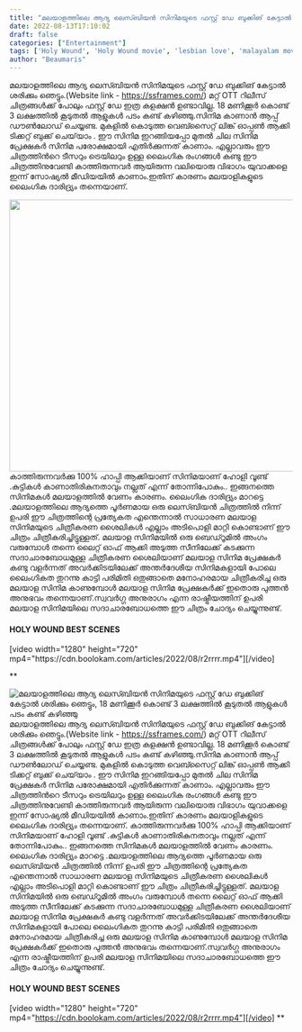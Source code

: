 ```yaml
---
title: "മലയാളത്തിലെ ആദ്യ ലെസ്ബിയൻ സിനിമയുടെ ഫസ്റ്റ് ഡേ ബുക്കിങ് കേട്ടാൽ ശരിക്കും ഞെട്ടും, 18 മണിക്കൂർ കൊണ്ട് 3 ലക്ഷത്തിൽ കൂടുതൽ ആളുകൾ പടം കണ്ട് കഴിഞ്ഞു"
date: 2022-08-13T17:10:02
draft: false
categories: ["Entertainment"]
tags: ['Holy Wound', 'Holy Wound movie', 'lesbian love', 'malayalam movie']
author: "Beaumaris"
---
```


മലയാളത്തിലെ ആദ്യ ലെസ്ബിയൻ സിനിമയുടെ ഫസ്റ്റ് ഡേ ബുക്കിങ് കേട്ടാൽ ശരിക്കും ഞെട്ടും.(Website link - https://ssframes.com/) മറ്റ് OTT റിലീസ് ചിത്രങ്ങൾക്ക് പോലും ഫസ്റ്റ് ഡേ ഇത്ര കളക്ഷൻ ഉണ്ടാവില്ല. 18 മണിക്കൂർ കൊണ്ട് 3 ലക്ഷത്തിൽ കൂടുതൽ ആളുകൾ പടം കണ്ട് കഴിഞ്ഞു.സിനിമ കാണാൻ ആപ്പ് ഡൗൺലോഡ് ചെയ്യണ്ട. മുകളിൽ കൊടുത്ത വെബ്സൈറ്റ് ലിങ്ക് ഓപ്പൺ ആക്കി ടിക്കറ്റ് ബുക്ക്‌ ചെയ്‌യാം . ഈ സിനിമ ഇറങ്ങിയപ്പോ മുതൽ ചില സിനിമ പ്രേക്ഷകർ സിനിമ പരോക്ഷമായി എതിർക്കുന്നത് കാണാം. എല്ലാവരും ഈ ചിത്രത്തിൻറെ ടീസറും ട്രെയിലറും ഉള്ള ലൈംഗിക രംഗങ്ങൾ കണ്ടു ഈ ചിത്രത്തിനുവേണ്ടി കാത്തിരുന്നവർ ആയിരുന്ന വലിയൊരു വിഭാഗം യുവാക്കളെ ഇന്ന് സോഷ്യൽ മീഡിയയിൽ കാണാം.ഇതിന് കാരണം മലയാളികളുടെ ലൈംഗിക ദാരിദ്ര്യം തന്നെയാണ്.

<img class="wp-image-346649 aligncenter" src="https://cdn.boolokam.com/articles/2022/08/fwfr2r2rr.jpg" alt="" width="859" height="483" />കാത്തിരുന്നവർക്കു 100% ഹാപ്പി ആക്കിയാണ് സിനിമയാണ് ഹോളി വൂണ്ട് .കുട്ടികൾ കാണാതിരികുനതാവും നല്ലത് എന്ന് തോന്നിപോകും.. ഇങ്ങനത്തെ സിനിമകൾ മലയാളത്തിൽ വേണം കാരണം. ലൈംഗിക ദാരിദ്ര്യം മാറട്ടെ .മലയാളത്തിലെ ആദ്യത്തെ പൂർണമായ ഒരു ലെസ്ബിയൻ ചിത്രത്തിൽ നിന്ന് ഉപരി ഈ ചിത്രത്തിന്റെ പ്രത്യേകത എന്തെന്നാൽ സാധാരണ മലയാള സിനിമയുടെ ചിത്രീകരണ ശൈലികൾ എല്ലാം അടിപൊളി മാറ്റി കൊണ്ടാണ് ഈ ചിത്രം ചിത്രീകരിച്ചിട്ടുള്ളത്. മലയാള സിനിമയിൽ ഒരു ബെഡ്റൂമിൽ അംഗം വരുമ്പോൾ തന്നെ ലൈറ്റ് ഓഫ് ആക്കി അടുത്ത സീനിലേക്ക് കടക്കുന്ന സദാചാരബോധമുള്ള ചിത്രീകരണ ശൈലിയാണ് മലയാള സിനിമ പ്രേക്ഷകർ കണ്ടു വളർന്നത് അവർക്കിടയിലേക്ക് അന്തർദേശീയ സിനിമകളായി പോലെ ലൈംഗികത തുറന്നു കാട്ടി പരിമിതി ഒതുങ്ങാതെ മനോഹരമായ ചിത്രീകരിച്ച ഒരു മലയാള സിനിമ കാണുമ്പോൾ മലയാള സിനിമ പ്രേക്ഷകർക്ക് ഇതൊരു പുത്തൻ അനുഭവം തന്നെയാണ്.സ്വവർഗ്ഗ അനുരാഗം എന്ന രാഷ്ട്രീയത്തിന് ഉപരി മലയാള സിനിമയിലെ സദാചാരബോധത്തെ ഈ ചിത്രം ചോദ്യം ചെയ്യുന്നുണ്ട്.
<h4 class="title style-scope ytd-video-primary-info-renderer"><span class="style-scope yt-formatted-string" dir="auto">HOLY WOUND BEST SCENES</span></h4>
[video width="1280" height="720" mp4="https://cdn.boolokam.com/articles/2022/08/r2rrrr.mp4"][/video]

**


![മലയാളത്തിലെ ആദ്യ ലെസ്ബിയൻ സിനിമയുടെ ഫസ്റ്റ് ഡേ ബുക്കിങ് കേട്ടാൽ ശരിക്കും ഞെട്ടും, 18 മണിക്കൂർ കൊണ്ട് 3 ലക്ഷത്തിൽ കൂടുതൽ ആളുകൾ പടം കണ്ട് കഴിഞ്ഞു](https://cdn.boolokam.com/articles/2022/08/fwfr2r2rr.jpg)മലയാളത്തിലെ ആദ്യ ലെസ്ബിയൻ സിനിമയുടെ ഫസ്റ്റ് ഡേ ബുക്കിങ് കേട്ടാൽ ശരിക്കും ഞെട്ടും.(Website link - https://ssframes.com/) മറ്റ് OTT റിലീസ് ചിത്രങ്ങൾക്ക് പോലും ഫസ്റ്റ് ഡേ ഇത്ര കളക്ഷൻ ഉണ്ടാവില്ല. 18 മണിക്കൂർ കൊണ്ട് 3 ലക്ഷത്തിൽ കൂടുതൽ ആളുകൾ പടം കണ്ട് കഴിഞ്ഞു.സിനിമ കാണാൻ ആപ്പ് ഡൗൺലോഡ് ചെയ്യണ്ട. മുകളിൽ കൊടുത്ത വെബ്സൈറ്റ് ലിങ്ക് ഓപ്പൺ ആക്കി ടിക്കറ്റ് ബുക്ക്‌ ചെയ്‌യാം . ഈ സിനിമ ഇറങ്ങിയപ്പോ മുതൽ ചില സിനിമ പ്രേക്ഷകർ സിനിമ പരോക്ഷമായി എതിർക്കുന്നത് കാണാം. എല്ലാവരും ഈ ചിത്രത്തിൻറെ ടീസറും ട്രെയിലറും ഉള്ള ലൈംഗിക രംഗങ്ങൾ കണ്ടു ഈ ചിത്രത്തിനുവേണ്ടി കാത്തിരുന്നവർ ആയിരുന്ന വലിയൊരു വിഭാഗം യുവാക്കളെ ഇന്ന് സോഷ്യൽ മീഡിയയിൽ കാണാം.ഇതിന് കാരണം മലയാളികളുടെ ലൈംഗിക ദാരിദ്ര്യം തന്നെയാണ്. കാത്തിരുന്നവർക്കു 100% ഹാപ്പി ആക്കിയാണ് സിനിമയാണ് ഹോളി വൂണ്ട് .കുട്ടികൾ കാണാതിരികുനതാവും നല്ലത് എന്ന് തോന്നിപോകും.. ഇങ്ങനത്തെ സിനിമകൾ മലയാളത്തിൽ വേണം കാരണം. ലൈംഗിക ദാരിദ്ര്യം മാറട്ടെ .മലയാളത്തിലെ ആദ്യത്തെ പൂർണമായ ഒരു ലെസ്ബിയൻ ചിത്രത്തിൽ നിന്ന് ഉപരി ഈ ചിത്രത്തിന്റെ പ്രത്യേകത എന്തെന്നാൽ സാധാരണ മലയാള സിനിമയുടെ ചിത്രീകരണ ശൈലികൾ എല്ലാം അടിപൊളി മാറ്റി കൊണ്ടാണ് ഈ ചിത്രം ചിത്രീകരിച്ചിട്ടുള്ളത്. മലയാള സിനിമയിൽ ഒരു ബെഡ്റൂമിൽ അംഗം വരുമ്പോൾ തന്നെ ലൈറ്റ് ഓഫ് ആക്കി അടുത്ത സീനിലേക്ക് കടക്കുന്ന സദാചാരബോധമുള്ള ചിത്രീകരണ ശൈലിയാണ് മലയാള സിനിമ പ്രേക്ഷകർ കണ്ടു വളർന്നത് അവർക്കിടയിലേക്ക് അന്തർദേശീയ സിനിമകളായി പോലെ ലൈംഗികത തുറന്നു കാട്ടി പരിമിതി ഒതുങ്ങാതെ മനോഹരമായ ചിത്രീകരിച്ച ഒരു മലയാള സിനിമ കാണുമ്പോൾ മലയാള സിനിമ പ്രേക്ഷകർക്ക് ഇതൊരു പുത്തൻ അനുഭവം തന്നെയാണ്.സ്വവർഗ്ഗ അനുരാഗം എന്ന രാഷ്ട്രീയത്തിന് ഉപരി മലയാള സിനിമയിലെ സദാചാരബോധത്തെ ഈ ചിത്രം ചോദ്യം ചെയ്യുന്നുണ്ട്. 

#### HOLY WOUND BEST SCENES

[video width="1280" height="720" mp4="https://cdn.boolokam.com/articles/2022/08/r2rrrr.mp4"][/video] **
